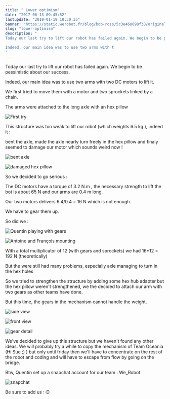 ```yaml
---
title: " Lower optimism"
date: "2017-06-13 09:45:52"
lastupdate: "2019-01-19 10:30:35"
banner: "https://static.werobot.fr/blog/bob-ross/5c3e468698f38/original.jpg"
slug: "lower-optimism"
description: " 
Today our last try to lift our robot has failed again. We begin to be pessimistic about our success.

Indeed, our main idea was to use two arms with t
"
---
```

Today our last try to lift our robot has failed again. We begin to be pessimistic about our success.

Indeed, our main idea was to use two arms with two DC motors to lift it.

We first tried to move them with a motor and two sprockets linked by a chain.

The arms were attached to the long axle with an hex pillow

![First try](https://static.werobot.fr/blog/bob-ross/5c3e468698f38/50.jpg "First try")

This structure was too weak to lift our robot (which weights 6.5 kg ), indeed it : 

bent the axle, made the axle nearly turn freely in the hex pillow and finaly seemed to damage our motor which sounds weird now !

![bent axle](https://static.werobot.fr/blog/bob-ross/5c3e4687632d3/50.jpg "bent axle")

![damaged hex pillow](https://static.werobot.fr/blog/bob-ross/5c3e4687e60a7/50.jpg "damaged hex pillow")

So we decided to go serious :

The DC motors have a torque of 3.2 N.m , the necessary strength to lift the bot is about 65 N and our arms are 0.4 m long.

Our two motors delivers 6.4/0.4 = 16 N which is not enough.

We have to gear them up.

So did we :

![Quentin playing with gears](https://static.werobot.fr/blog/bob-ross/5c3e46885f164/50.jpg "Quentin playing with gears")

![Antoine and François mounting](https://static.werobot.fr/blog/bob-ross/5c3e4688ca3be/50.jpg "Antoine and François mounting")

With a total multiplicator of 12 (with gears and sprockets) we had 16*12 = 192 N  (theoretically)  

But the were still had many problems, especially axle managing to turn in the hex holes  

So we tried to strengthen the structure by adding some hex hub adapter but the hex pillow weren't strengthened, we the decided to attach our arm with two gears as other teams have done.

But this time, the gears in the mechanism cannot handle the weight.

![side view](https://static.werobot.fr/blog/bob-ross/5c3e46895998b/50.jpg "side view")

![front view](https://static.werobot.fr/blog/bob-ross/5c3e4689cabfb/50.jpg "front view")

![gear detail](https://static.werobot.fr/blog/bob-ross/5c3e468a4b79e/50.jpg "gear detail")

We've decided to give up this structure but we haven't found any other ideas. We will probably try a while to copy the mechanism of Team Oceania (Hi Sue ;) ) but only until friday then we'll have to concentrate on the rest of the robot and coding and will have to escape from flow by going on the bridge.

Btw, Quentin set up a snapchat account for our team : We_Robot

![snapchat](https://static.werobot.fr/blog/bob-ross/5c3e468abc04a/50.jpg)

Be sure to add us :-D
    